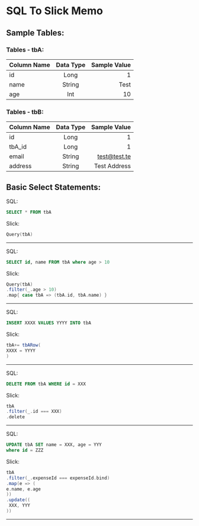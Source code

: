 # SQL To Slick Memo


## Sample Tables:

### Tables - tbA:
| Column Name   | Data Type     | Sample Value |
| ------------- |:-------------:| ------------:|
| id            | Long          | 1            |
| name          | String        | Test         |
| age           | Int           | 10           |

### Tables - tbB:
| Column Name   | Data Type     | Sample Value |
| ------------- |:-------------:| ------------:|
| id            | Long          | 1            |
| tbA_id        | Long          | 1            |
| email         | String        | test@test.te |
| address       | String        | Test Address |

## Basic Select Statements:

SQL:
```sql
SELECT * FROM tbA
```

Slick:
```scala
Query(tbA)
```

-----------------------

SQL:
```sql
SELECT id, name FROM tbA where age > 10
```

Slick:
```scala
Query(tbA)
.filter(_.age > 10)
.map{ case tbA => (tbA.id, tbA.name) }
```


-------------------
SQL: 
```sql
INSERT XXXX VALUES YYYY INTO tbA
```

Slick:
```scala
tbA+= tbARow(
XXXX = YYYY
)
```

-------------------
SQL:
```sql
DELETE FROM tbA WHERE id = XXX
```
Slick:
```scala
tbA
.filter(_.id === XXX)
.delete
```

-------------------
SQL:
```sql
UPDATE tbA SET name = XXX, age = YYY
where id = ZZZ
```

Slick:
```scala
tbA
.filter(_.expenseId === expenseId.bind)
.map(e => (
e.name, e.age
))
.update((
 XXX, YYY
))
```

-------------------
